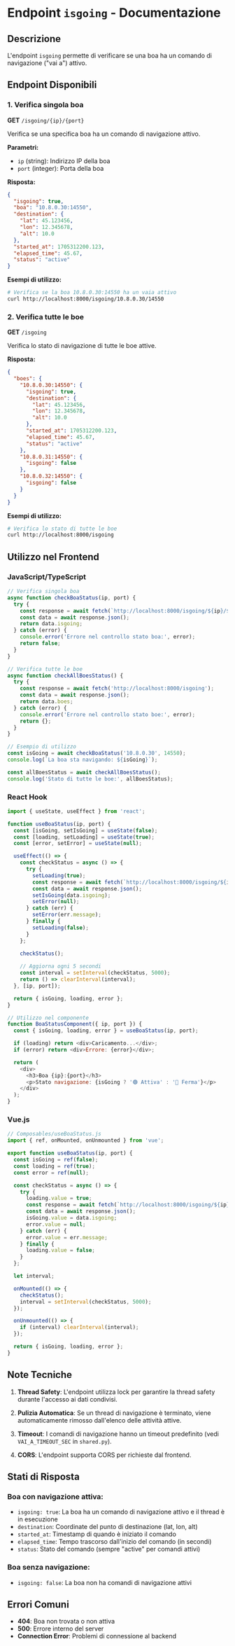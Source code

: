 # Endpoint `isgoing` - Documentazione

## Descrizione
L'endpoint `isgoing` permette di verificare se una boa ha un comando di navigazione ("vai a") attivo.

## Endpoint Disponibili

### 1. Verifica singola boa
**GET** `/isgoing/{ip}/{port}`

Verifica se una specifica boa ha un comando di navigazione attivo.

**Parametri:**
- `ip` (string): Indirizzo IP della boa
- `port` (integer): Porta della boa

**Risposta:**
```json
{
  "isgoing": true,
  "boa": "10.8.0.30:14550",
  "destination": {
    "lat": 45.123456,
    "lon": 12.345678,
    "alt": 10.0
  },
  "started_at": 1705312200.123,
  "elapsed_time": 45.67,
  "status": "active"
}
```

**Esempi di utilizzo:**
```bash
# Verifica se la boa 10.8.0.30:14550 ha un vaia attivo
curl http://localhost:8000/isgoing/10.8.0.30/14550
```

### 2. Verifica tutte le boe
**GET** `/isgoing`

Verifica lo stato di navigazione di tutte le boe attive.

**Risposta:**
```json
{
  "boes": {
    "10.8.0.30:14550": {
      "isgoing": true,
      "destination": {
        "lat": 45.123456,
        "lon": 12.345678,
        "alt": 10.0
      },
      "started_at": 1705312200.123,
      "elapsed_time": 45.67,
      "status": "active"
    },
    "10.8.0.31:14550": {
      "isgoing": false
    },
    "10.8.0.32:14550": {
      "isgoing": false
    }
  }
}
```

**Esempi di utilizzo:**
```bash
# Verifica lo stato di tutte le boe
curl http://localhost:8000/isgoing
```

## Utilizzo nel Frontend

### JavaScript/TypeScript

```javascript
// Verifica singola boa
async function checkBoaStatus(ip, port) {
  try {
    const response = await fetch(`http://localhost:8000/isgoing/${ip}/${port}`);
    const data = await response.json();
    return data.isgoing;
  } catch (error) {
    console.error('Errore nel controllo stato boa:', error);
    return false;
  }
}

// Verifica tutte le boe
async function checkAllBoesStatus() {
  try {
    const response = await fetch('http://localhost:8000/isgoing');
    const data = await response.json();
    return data.boes;
  } catch (error) {
    console.error('Errore nel controllo stato boe:', error);
    return {};
  }
}

// Esempio di utilizzo
const isGoing = await checkBoaStatus('10.8.0.30', 14550);
console.log(`La boa sta navigando: ${isGoing}`);

const allBoesStatus = await checkAllBoesStatus();
console.log('Stato di tutte le boe:', allBoesStatus);
```

### React Hook

```javascript
import { useState, useEffect } from 'react';

function useBoaStatus(ip, port) {
  const [isGoing, setIsGoing] = useState(false);
  const [loading, setLoading] = useState(true);
  const [error, setError] = useState(null);

  useEffect(() => {
    const checkStatus = async () => {
      try {
        setLoading(true);
        const response = await fetch(`http://localhost:8000/isgoing/${ip}/${port}`);
        const data = await response.json();
        setIsGoing(data.isgoing);
        setError(null);
      } catch (err) {
        setError(err.message);
      } finally {
        setLoading(false);
      }
    };

    checkStatus();
    
    // Aggiorna ogni 5 secondi
    const interval = setInterval(checkStatus, 5000);
    return () => clearInterval(interval);
  }, [ip, port]);

  return { isGoing, loading, error };
}

// Utilizzo nel componente
function BoaStatusComponent({ ip, port }) {
  const { isGoing, loading, error } = useBoaStatus(ip, port);

  if (loading) return <div>Caricamento...</div>;
  if (error) return <div>Errore: {error}</div>;

  return (
    <div>
      <h3>Boa {ip}:{port}</h3>
      <p>Stato navigazione: {isGoing ? '🟢 Attiva' : '🔴 Ferma'}</p>
    </div>
  );
}
```

### Vue.js

```javascript
// Composables/useBoaStatus.js
import { ref, onMounted, onUnmounted } from 'vue';

export function useBoaStatus(ip, port) {
  const isGoing = ref(false);
  const loading = ref(true);
  const error = ref(null);

  const checkStatus = async () => {
    try {
      loading.value = true;
      const response = await fetch(`http://localhost:8000/isgoing/${ip}/${port}`);
      const data = await response.json();
      isGoing.value = data.isgoing;
      error.value = null;
    } catch (err) {
      error.value = err.message;
    } finally {
      loading.value = false;
    }
  };

  let interval;

  onMounted(() => {
    checkStatus();
    interval = setInterval(checkStatus, 5000);
  });

  onUnmounted(() => {
    if (interval) clearInterval(interval);
  });

  return { isGoing, loading, error };
}
```

## Note Tecniche

1. **Thread Safety**: L'endpoint utilizza lock per garantire la thread safety durante l'accesso ai dati condivisi.

2. **Pulizia Automatica**: Se un thread di navigazione è terminato, viene automaticamente rimosso dall'elenco delle attività attive.

3. **Timeout**: I comandi di navigazione hanno un timeout predefinito (vedi `VAI_A_TIMEOUT_SEC` in `shared.py`).

4. **CORS**: L'endpoint supporta CORS per richieste dal frontend.

## Stati di Risposta

### Boa con navigazione attiva:
- `isgoing: true`: La boa ha un comando di navigazione attivo e il thread è in esecuzione
- `destination`: Coordinate del punto di destinazione (lat, lon, alt)
- `started_at`: Timestamp di quando è iniziato il comando
- `elapsed_time`: Tempo trascorso dall'inizio del comando (in secondi)
- `status`: Stato del comando (sempre "active" per comandi attivi)

### Boa senza navigazione:
- `isgoing: false`: La boa non ha comandi di navigazione attivi

## Errori Comuni

- **404**: Boa non trovata o non attiva
- **500**: Errore interno del server
- **Connection Error**: Problemi di connessione al backend 